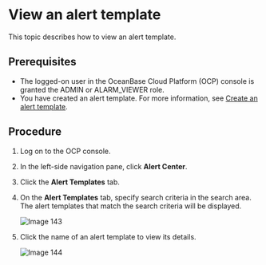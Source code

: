 # View an alert template

This topic describes how to view an alert template. 

## Prerequisites

* The logged-on user in the OceanBase Cloud Platform (OCP) console is granted the ADMIN or ALARM_VIEWER role. 
* You have created an alert template. For more information, see [Create an alert template](../400.manage-alert-templates/100.create-an-alert-template.md). 

## Procedure

1. Log on to the OCP console. 

2. In the left-side navigation pane, click **Alert Center**. 

3. Click the **Alert Templates** tab. 

4. On the **Alert Templates** tab, specify search criteria in the search area. The alert templates that match the search criteria will be displayed. 

   ![Image 143](https://obbusiness-private.oss-cn-shanghai.aliyuncs.com/doc/img/ocp/401/%E5%91%8A%E8%AD%A6%E6%A8%A1%E6%9D%BF%E5%88%97%E8%A1%A81.png)

5. Click the name of an alert template to view its details. 

   ![Image 144](https://obbusiness-private.oss-cn-shanghai.aliyuncs.com/doc/img/ocp/401/%E5%91%8A%E8%AD%A6%E6%A8%A1%E6%9D%BF%E8%AF%A6%E6%83%851.png)
